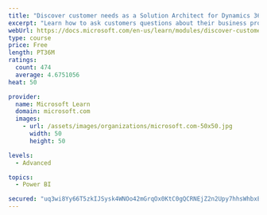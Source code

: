 ```yaml
---
title: "Discover customer needs as a Solution Architect for Dynamics 365 and Power Platform"
excerpt: "Learn how to ask customers questions about their business processes and feature requirements to create a viable solution."
webUrl: https://docs.microsoft.com/en-us/learn/modules/discover-customer-needs/
type: course
price: Free
length: PT36M
ratings:
  count: 474
  average: 4.6751056
heat: 50

provider:
  name: Microsoft Learn
  domain: microsoft.com
  images:
    - url: /assets/images/organizations/microsoft.com-50x50.jpg
      width: 50
      height: 50

levels:
  - Advanced

topics:
  - Power BI

secured: "uq3wi8Yy66T5zkIJSysk4WNOo42mGrqOx0KtC0gQCRNEjZ2n2Upy7hhsWhbxENwPpSf/LAy8dE+OQW1nFQ1wwwVPn9EQ/1JABGp6EIAxopYW2pMfl0S6BGQr8ThaPioLAqSVxXmYc7HSiX1zh3miU6hE/5KyVz4UXnLMyEglOmbCPeoaCdhuW86egc4/0LnmmzR8E0vbNALsZV/uZkP+zUy0IEavTVbptk1CL6B/r7yYRe+JYU8hTBlcQNgY7+0tcY/63phb9uF1vvIfdbd6w6P3ECMoGpe2hUfAlbRmTuu3j/o6Uw/6SAp7thU8CHhRRVysxuZykn/6uhiSB5mvdrlGbL4Vz2HA1+TZwDpZANmUOANFyk6oXatbEgn8kYNj4OpZiLvm+4lQln9HG4D6VaREZ+med/Q8YnxzLMjyRRo=;MsmfGslcGwX0gfFIZgwO1w=="
---
```


